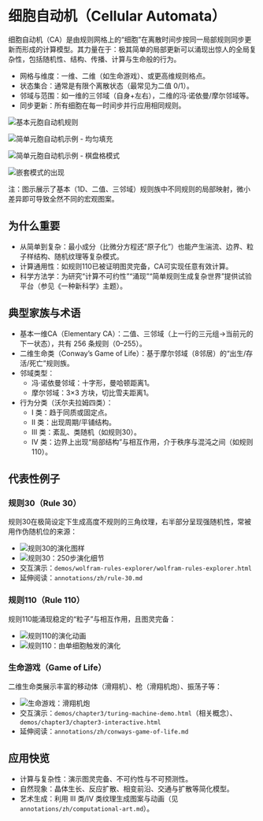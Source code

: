 # 细胞自动机（Cellular Automata）

细胞自动机（CA）是由规则网格上的“细胞”在离散时间步按同一局部规则同步更新而形成的计算模型。其力量在于：极其简单的局部更新可以涌现出惊人的全局复杂性，包括随机性、结构、传播、计算与生命般的行为。

- 网格与维度：一维、二维（如生命游戏）、或更高维规则格点。
- 状态集合：通常是有限个离散状态（最常见为二值 0/1）。
- 邻域与范围：如一维的三邻域（自身+左右），二维的冯·诺依曼/摩尔邻域等。
- 同步更新：所有细胞在每一时间步并行应用相同规则。

![基本元胞自动机规则](../../images/cellular-automata/elementary-ca-rules.svg)

![简单元胞自动机示例 - 均匀填充](../../images/cellular-automata/p24_1.png)

![简单元胞自动机示例 - 棋盘格模式](../../images/cellular-automata/p25_1.png)

![嵌套模式的出现](../../images/cellular-automata/p25_2.png)

注：图示展示了基本（1D、二值、三邻域）规则族中不同规则的局部映射，微小差异即可导致全然不同的宏观图案。

## 为什么重要

- 从简单到复杂：最小成分（比微分方程还“原子化”）也能产生湍流、边界、粒子样结构、随机纹理等复杂模式。
- 计算通用性：如规则110已被证明图灵完备，CA可实现任意有效计算。
- 科学方法学：为研究“计算不可约性”“涌现”“简单规则生成复杂世界”提供试验平台（参见《一种新科学》主题）。

## 典型家族与术语

- 基本一维CA（Elementary CA）：二值、三邻域（上一行的三元组→当前元的下一状态），共有 256 条规则（0–255）。
- 二维生命类（Conway’s Game of Life）：基于摩尔邻域（8邻居）的“出生/存活/死亡”规则族。
- 邻域类型：
  - 冯·诺依曼邻域：十字形，曼哈顿距离1。
  - 摩尔邻域：3×3 方块，切比雪夫距离1。
- 行为分类（沃尔夫拉姆四类）：
  - I 类：趋于同质或固定点。
  - II 类：出现周期/平铺结构。
  - III 类：紊乱、类随机（如规则30）。
  - IV 类：边界上出现“局部结构”与相互作用，介于秩序与混沌之间（如规则110）。

## 代表性例子

### 规则30（Rule 30）

规则30在极简设定下生成高度不规则的三角纹理，右半部分呈现强随机性，常被用作伪随机位的来源：

- ![规则30的演化图样](../../images/cellular-automata/rule-30-evolution.png)
- ![规则30：250步演化细节](../../images/cellular-automata/rule-30-evolution-250.jpg)
- 交互演示：`demos/wolfram-rules-explorer/wolfram-rules-explorer.html`
- 延伸阅读：`annotations/zh/rule-30.md`

### 规则110（Rule 110）

规则110能涌现稳定的“粒子”与相互作用，且图灵完备：

- ![规则110的演化动画](../../images/cellular-automata/rule-110-evolution.gif)
- ![规则110：由单细胞触发的演化](../../images/cellular-automata/rule-110-single-cell.png)

### 生命游戏（Game of Life）

二维生命类展示丰富的移动体（滑翔机）、枪（滑翔机炮）、振荡子等：

- ![生命游戏：滑翔机炮](../../images/computational-art/game-of-life-glider-gun.svg)
- 交互演示：`demos/chapter3/turing-machine-demo.html`（相关概念）、`demos/chapter3/chapter3-interactive.html`
- 延伸阅读：`annotations/zh/conways-game-of-life.md`

## 应用快览

- 计算与复杂性：演示图灵完备、不可约性与不可预测性。
- 自然现象：晶体生长、反应扩散、相变前沿、交通与扩散等简化模型。
- 艺术生成：利用 III 类/IV 类纹理生成图案与动画（见 `annotations/zh/computational-art.md`）。

